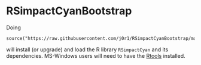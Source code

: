 RSimpactCyanBootstrap
=====================
Doing

    source("https://raw.githubusercontent.com/j0r1/RSimpactCyanBootstrap/master/initsimpact.R")
    
will install (or upgrade) and load the R library `RSimpactCyan` and its dependencies. 
MS-Windows users will need to have the [Rtools](https://cran.r-project.org/bin/windows/Rtools/)
installed.
